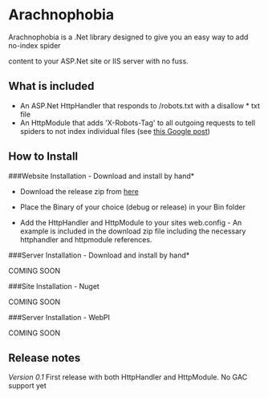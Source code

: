 Arachnophobia
=========================

Arachnophobia is a .Net library designed to give you an easy way to add no-index spider 

content to your ASP.Net site or IIS server with no fuss.

What is included
----------------------------

* An ASP.Net HttpHandler that responds to /robots.txt with a disallow * txt file
* An HttpModule that adds 'X-Robots-Tag' to all outgoing requests to tell spiders to not index individual files (see [this Google post](http://googleblog.blogspot.com/2007/07/robots-exclusion-protocol-now-with-even.html))

How to Install
----------------------------

###Website Installation - Download and install by hand*

* Download the release zip from [here](https://github.com/dougrathbone/Arachnophobia/downloads)

* Place the Binary of your choice (debug or release) in your Bin folder

* Add the HttpHandler and HttpModule to your sites web.config - An example is included in the download zip file including the necessary httphandler and httpmodule references.

###Server Installation - Download and install by hand*

COMING SOON

###Site Installation - Nuget

COMING SOON

###Server Installation - WebPI

COMING SOON


Release notes
----------------------------

*Version 0.1*
First release with both HttpHandler and HttpModule. No GAC support yet